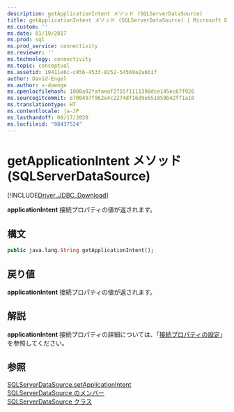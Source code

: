 ```yaml
---
description: getApplicationIntent メソッド (SQLServerDataSource)
title: getApplicationIntent メソッド (SQLServerDataSource) | Microsoft Docs
ms.custom: ''
ms.date: 01/19/2017
ms.prod: sql
ms.prod_service: connectivity
ms.reviewer: ''
ms.technology: connectivity
ms.topic: conceptual
ms.assetid: 19411e6c-c456-4533-8252-54569a2a6b1f
author: David-Engel
ms.author: v-daenge
ms.openlocfilehash: 1008a92fafaeaf2755f1111398dce145ec67f926
ms.sourcegitcommit: e700497f962e4c2274df16d9e651059b42ff1a10
ms.translationtype: HT
ms.contentlocale: ja-JP
ms.lasthandoff: 08/17/2020
ms.locfileid: "88437524"
---
```

# <a name="getapplicationintent-method-sqlserverdatasource"></a>getApplicationIntent メソッド (SQLServerDataSource)
[!INCLUDE[Driver_JDBC_Download](../../../includes/driver_jdbc_download.md)]

  **applicationIntent** 接続プロパティの値が返されます。  
  
## <a name="syntax"></a>構文  
  
```vb  
public java.lang.String getApplicationIntent();  
```  
  
## <a name="return-value"></a>戻り値  
 **applicationIntent** 接続プロパティの値が返されます。  
  
## <a name="remarks"></a>解説  
 **applicationIntent** 接続プロパティの詳細については、「[接続プロパティの設定](../../../connect/jdbc/setting-the-connection-properties.md)」を参照してください。  
  
## <a name="see-also"></a>参照  
 [SQLServerDataSource.setApplicationIntent](../../../connect/jdbc/reference/setapplicationintent-method-sqlserverdatasource.md)   
 [SQLServerDataSource のメンバー](../../../connect/jdbc/reference/sqlserverdatasource-members.md)   
 [SQLServerDataSource クラス](../../../connect/jdbc/reference/sqlserverdatasource-class.md)  
  
  
